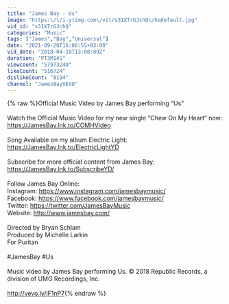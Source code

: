 ```yaml
---
title: "James Bay - Us"
image: "https:\/\/i.ytimg.com\/vi\/s31XTrGJchQ\/hqdefault.jpg"
vid_id: "s31XTrGJchQ"
categories: "Music"
tags: ["James","Bay","Universal"]
date: "2021-09-20T16:06:55+03:00"
vid_date: "2018-04-18T13:00:09Z"
duration: "PT3M14S"
viewcount: "57973240"
likeCount: "516724"
dislikeCount: "8194"
channel: "JamesBayVEVO"
---
```

{% raw %}Official Music Video by James Bay performing “Us”<br /><br />Watch the Official Music Video for my new single “Chew On My Heart” now: <a rel="nofollow" target="blank" href="https://JamesBay.lnk.to/COMHVideo">https://JamesBay.lnk.to/COMHVideo</a><br /><br />Song Available on my album Electric Light: <a rel="nofollow" target="blank" href="https://JamesBay.lnk.to/ElectricLightYD">https://JamesBay.lnk.to/ElectricLightYD</a><br /> <br />Subscribe for more official content from James Bay: <a rel="nofollow" target="blank" href="https://JamesBay.lnk.to/SubscribeYD/">https://JamesBay.lnk.to/SubscribeYD/</a><br /><br />Follow James Bay Online: <br />Instagram: <a rel="nofollow" target="blank" href="https://www.instagram.com/jamesbaymusic/">https://www.instagram.com/jamesbaymusic/</a><br />Facebook: <a rel="nofollow" target="blank" href="https://www.facebook.com/jamesbaymusic/">https://www.facebook.com/jamesbaymusic/</a><br />Twitter: <a rel="nofollow" target="blank" href="https://twitter.com/JamesBayMusic">https://twitter.com/JamesBayMusic</a><br />Website: <a rel="nofollow" target="blank" href="http://www.jamesbay.com/">http://www.jamesbay.com/</a><br /> <br />Directed by Bryan Schlam <br />Produced by Michelle Larkin <br />For Puritan<br /> <br />#JamesBay #Us<br /><br />Music video by James Bay performing Us. © 2018 Republic Records, a division of UMG Recordings, Inc.<br /><br /><a rel="nofollow" target="blank" href="http://vevo.ly/jF1nP7">http://vevo.ly/jF1nP7</a>{% endraw %}
